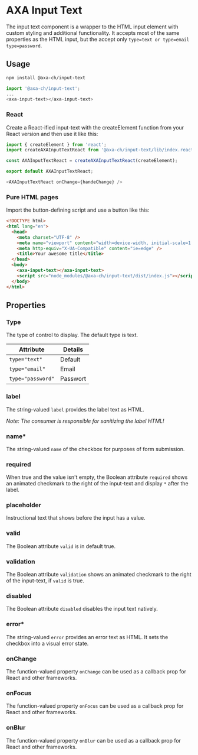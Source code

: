 # AXA Input Text

The input text component is a wrapper to the HTML input element with custom styling and additional functionality.
It accepts most of the same properties as the HTML input, but the accept only `type=text or type=email type=password`.

## Usage

```bash
npm install @axa-ch/input-text
```

```js
import '@axa-ch/input-text';
...
<axa-input-text></axa-input-text>
```

### React

Create a React-ified input-text with the createElement function from your React version and then use it like this:

```js
import { createElement } from 'react';
import createAXAInputTextReact from '@axa-ch/input-text/lib/index.react';

const AXAInputTextReact = createAXAInputTextReact(createElement);

export default AXAInputTextReact;
```

```js
<AXAInputTextReact onChange={handeChange} />
```

### Pure HTML pages

Import the button-defining script and use a button like this:

```html
<!DOCTYPE html>
<html lang="en">
  <head>
    <meta charset="UTF-8" />
    <meta name="viewport" content="width=device-width, initial-scale=1.0" />
    <meta http-equiv="X-UA-Compatible" content="ie=edge" />
    <title>Your awesome title</title>
  </head>
  <body>
    <axa-input-text></axa-input-text>
    <script src="node_modules/@axa-ch/input-text/dist/index.js"></script>
  </body>
</html>
```

## Properties

### Type

The type of control to display. The default type is text.

| Attribute         | Details  |
| ----------------- | -------- |
| `type="text"`     | Default  |
| `type="email"`    | Email    |
| `type="password"` | Passwort |

### label

The string-valued `label` provides the label text as HTML.

_Note: The consumer is responsible for sanitizing the label HTML!_

### name\*

The string-valued `name` of the checkbox for purposes of form submission.

### required

When true and the value isn't empty, the Boolean attribute `required` shows an animated checkmark to the right of the input-text and display `*` after the label.

### placeholder

Instructional text that shows before the input has a value.

### valid

The Boolean attribute `valid` is in default true.

### validation

The Boolean attribute `validation` shows an animated checkmark to the right of the input-text, if `valid` is true.  

### disabled

The Boolean attribute `disabled` disables the input text natively.

### error\*

The string-valued `error` provides an error text as HTML. It sets the checkbox into a visual error state.

### onChange

The function-valued property `onChange` can be used as a callback prop for React and other frameworks.

### onFocus

The function-valued property `onFocus` can be used as a callback prop for React and other frameworks.

### onBlur

The function-valued property `onBlur` can be used as a callback prop for React and other frameworks.
